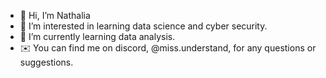 - 👋 Hi, I’m Nathalia
- 👀 I’m interested in learning data science and cyber security.
- 🌱 I’m currently learning data analysis.
- ✉️ You can find me on discord, @miss.understand, for any questions or suggestions.

<!---
rellumgeluk/rellumgeluk is a ✨ special ✨ repository because its `README.md` (this file) appears on your GitHub profile.
You can click the Preview link to take a look at your changes.
--->
